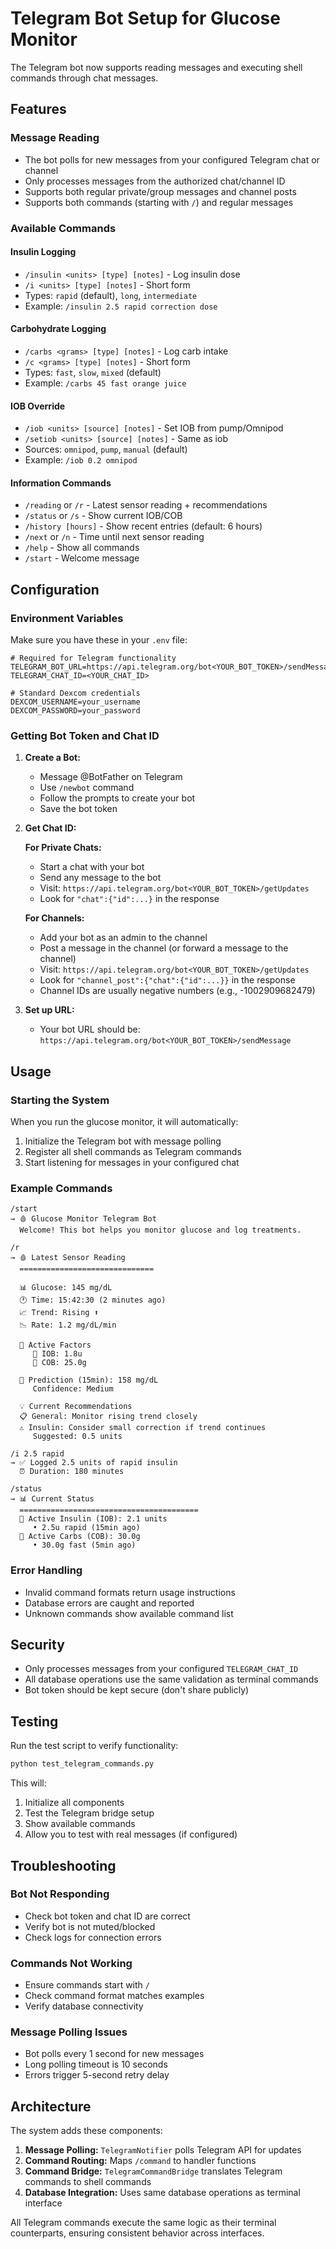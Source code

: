 # Telegram Bot Setup for Glucose Monitor

The Telegram bot now supports reading messages and executing shell commands through chat messages.

## Features

### Message Reading
- The bot polls for new messages from your configured Telegram chat or channel
- Only processes messages from the authorized chat/channel ID
- Supports both regular private/group messages and channel posts
- Supports both commands (starting with `/`) and regular messages

### Available Commands

#### Insulin Logging
- `/insulin <units> [type] [notes]` - Log insulin dose
- `/i <units> [type] [notes]` - Short form
- Types: `rapid` (default), `long`, `intermediate`
- Example: `/insulin 2.5 rapid correction dose`

#### Carbohydrate Logging  
- `/carbs <grams> [type] [notes]` - Log carb intake
- `/c <grams> [type] [notes]` - Short form
- Types: `fast`, `slow`, `mixed` (default)
- Example: `/carbs 45 fast orange juice`

#### IOB Override
- `/iob <units> [source] [notes]` - Set IOB from pump/Omnipod
- `/setiob <units> [source] [notes]` - Same as iob
- Sources: `omnipod`, `pump`, `manual` (default)
- Example: `/iob 0.2 omnipod`

#### Information Commands
- `/reading` or `/r` - Latest sensor reading + recommendations
- `/status` or `/s` - Show current IOB/COB
- `/history [hours]` - Show recent entries (default: 6 hours)
- `/next` or `/n` - Time until next sensor reading
- `/help` - Show all commands
- `/start` - Welcome message

## Configuration

### Environment Variables
Make sure you have these in your `.env` file:

```env
# Required for Telegram functionality
TELEGRAM_BOT_URL=https://api.telegram.org/bot<YOUR_BOT_TOKEN>/sendMessage
TELEGRAM_CHAT_ID=<YOUR_CHAT_ID>

# Standard Dexcom credentials
DEXCOM_USERNAME=your_username
DEXCOM_PASSWORD=your_password
```

### Getting Bot Token and Chat ID

1. **Create a Bot:**
   - Message @BotFather on Telegram
   - Use `/newbot` command
   - Follow the prompts to create your bot
   - Save the bot token

2. **Get Chat ID:**
   
   **For Private Chats:**
   - Start a chat with your bot
   - Send any message to the bot
   - Visit: `https://api.telegram.org/bot<YOUR_BOT_TOKEN>/getUpdates`
   - Look for `"chat":{"id":...}` in the response
   
   **For Channels:**
   - Add your bot as an admin to the channel
   - Post a message in the channel (or forward a message to the channel)
   - Visit: `https://api.telegram.org/bot<YOUR_BOT_TOKEN>/getUpdates`
   - Look for `"channel_post":{"chat":{"id":...}}` in the response
   - Channel IDs are usually negative numbers (e.g., -1002909682479)

3. **Set up URL:**
   - Your bot URL should be: `https://api.telegram.org/bot<YOUR_BOT_TOKEN>/sendMessage`

## Usage

### Starting the System
When you run the glucose monitor, it will automatically:
1. Initialize the Telegram bot with message polling
2. Register all shell commands as Telegram commands
3. Start listening for messages in your configured chat

### Example Commands
```
/start
→ 🩸 Glucose Monitor Telegram Bot
  Welcome! This bot helps you monitor glucose and log treatments.

/r
→ 🩸 Latest Sensor Reading
  ==============================
  
  📊 Glucose: 145 mg/dL
  🕐 Time: 15:42:30 (2 minutes ago)
  📈 Trend: Rising ⬆️
  📉 Rate: 1.2 mg/dL/min
  
  💊 Active Factors
     💉 IOB: 1.8u
     🍎 COB: 25.0g
  
  🔮 Prediction (15min): 158 mg/dL
     Confidence: Medium
  
  💡 Current Recommendations
  📋 General: Monitor rising trend closely
  ⚠️ Insulin: Consider small correction if trend continues
     Suggested: 0.5 units

/i 2.5 rapid
→ ✅ Logged 2.5 units of rapid insulin
  ⏰ Duration: 180 minutes

/status
→ 📊 Current Status
  ========================================
  💉 Active Insulin (IOB): 2.1 units
     • 2.5u rapid (15min ago)
  🍎 Active Carbs (COB): 30.0g
     • 30.0g fast (5min ago)
```

### Error Handling
- Invalid command formats return usage instructions
- Database errors are caught and reported
- Unknown commands show available command list

## Security

- Only processes messages from your configured `TELEGRAM_CHAT_ID`
- All database operations use the same validation as terminal commands
- Bot token should be kept secure (don't share publicly)

## Testing

Run the test script to verify functionality:
```bash
python test_telegram_commands.py
```

This will:
1. Initialize all components
2. Test the Telegram bridge setup
3. Show available commands
4. Allow you to test with real messages (if configured)

## Troubleshooting

### Bot Not Responding
- Check bot token and chat ID are correct
- Verify bot is not muted/blocked
- Check logs for connection errors

### Commands Not Working
- Ensure commands start with `/`
- Check command format matches examples
- Verify database connectivity

### Message Polling Issues
- Bot polls every 1 second for new messages
- Long polling timeout is 10 seconds
- Errors trigger 5-second retry delay

## Architecture

The system adds these components:

1. **Message Polling:** `TelegramNotifier` polls Telegram API for updates
2. **Command Routing:** Maps `/command` to handler functions
3. **Command Bridge:** `TelegramCommandBridge` translates Telegram commands to shell commands
4. **Database Integration:** Uses same database operations as terminal interface

All Telegram commands execute the same logic as their terminal counterparts, ensuring consistent behavior across interfaces.